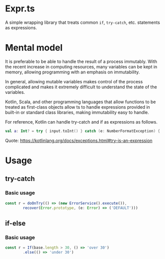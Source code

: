 # Expr.ts
A simple wrapping library that treats common `if`, `try-catch`, etc. statements as expressions.

# Mental model
It is preferable to be able to handle the result of a process immutably. With the recent increase in computing resources, many variables can be kept in memory, allowing programming with an emphasis on immutability.

In general, allowing mutable variables makes control of the process complicated and makes it extremely difficult to understand the state of the variables.

Kotlin, Scala, and other programming languages that allow functions to be treated as first-class objects allow ts to handle expressions provided in built-in or standard class libraries, making immutability easy to handle.

For reference, Kotlin can handle try-catch and if as expressions as follows.
```kotlin
val a: Int? = try { input.toInt() } catch (e: NumberFormatException) { null }
```

Quote: https://kotlinlang.org/docs/exceptions.html#try-is-an-expression

# Usage
## try-catch
### Basic usage
```typescript
const r = doOnTry(() => (new ErrorService().execute()),
        recover(Error.prototype, (e: Error) => ('DEFAULT')))
```

## if-else
### Basic usage
```typescript
const r = If(base.length > 30, () => 'over 30')
        .else(() => 'under 30')
```
